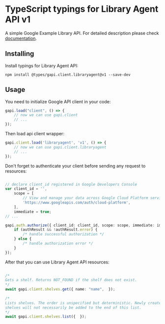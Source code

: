 # TypeScript typings for Library Agent API v1
A simple Google Example Library API.
For detailed description please check [documentation](https://cloud.google.com/docs/quota).

## Installing

Install typings for Library Agent API:
```
npm install @types/gapi.client.libraryagent@v1 --save-dev
```

## Usage

You need to initialize Google API client in your code:
```typescript
gapi.load("client", () => { 
    // now we can use gapi.client
    // ... 
});
```

Then load api client wrapper:
```typescript
gapi.client.load('libraryagent', 'v1', () => {
    // now we can use gapi.client.libraryagent
    // ... 
});
```

Don't forget to authenticate your client before sending any request to resources:
```typescript

// declare client_id registered in Google Developers Console
var client_id = '',
    scope = [     
        // View and manage your data across Google Cloud Platform services
        'https://www.googleapis.com/auth/cloud-platform',
    ],
    immediate = true;
// ...

gapi.auth.authorize({ client_id: client_id, scope: scope, immediate: immediate }, authResult => {
    if (authResult && !authResult.error) {
        /* handle successful authorization */
    } else {
        /* handle authorization error */
    }
});            
```

After that you can use Library Agent API resources:

```typescript 
    
/* 
Gets a shelf. Returns NOT_FOUND if the shelf does not exist.  
*/
await gapi.client.shelves.get({ name: "name",  }); 
    
/* 
Lists shelves. The order is unspecified but deterministic. Newly created
shelves will not necessarily be added to the end of this list.  
*/
await gapi.client.shelves.list({  });
```
